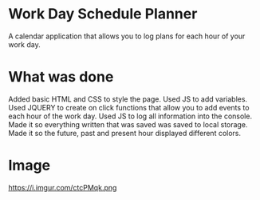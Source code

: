 # Work Day Schedule Planner
A calendar application that allows you to log plans for each hour of your work day.

# What was done
Added basic HTML and CSS to style the page.
Used JS to add variables.
Used JQUERY to create on click functions that allow you to add events to each hour of the work day.
Used JS to log all information into the console.
Made it so everything written that was saved was saved to local storage.
Made it so the future, past and present hour displayed different colors.

# Image 
https://i.imgur.com/ctcPMqk.png